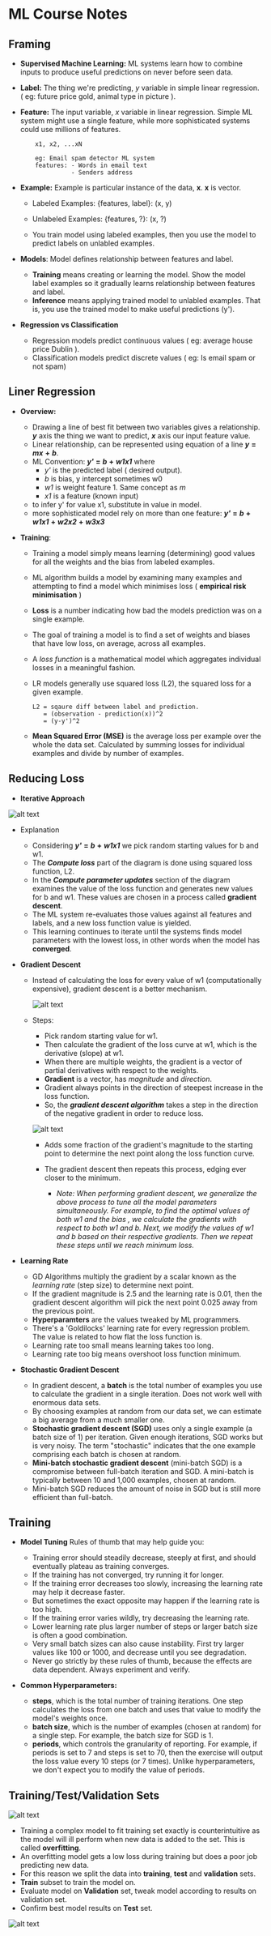 # ML Course Notes

## Framing

- **Supervised Machine Learning:** ML systems learn how to combine inputs to produce useful predictions on never before seen data.

- **Label:**  The thing we're predicting, *y* variable in simple linear regression. ( eg: future price gold, animal type in picture ).

- **Feature:** The input variable, *x* variable in linear regression. Simple ML system might use a single feature, while more sophisticated systems could use millions of features.

          x1, x2, ...xN

          eg: Email spam detector ML system
          features: - Words in email text
                    - Senders address

- **Example:** Example is particular instance of  the data, **x**. **x** is vector.
  - Labeled Examples: {features, label}: (x, y)
  - Unlabeled Examples: {features, ?}: (x, ?)

  - You train model using labeled examples, then you use the model to predict labels on unlabled examples.

- **Models**: Model defines relationship between features and label.
  - **Training** means creating or learning the model. Show the model label examples so it gradually learns relationship between features and label.
  - **Inference** means applying trained model to unlabled examples. That is, you use the trained model to make useful predictions (y').


- **Regression vs Classification**
  - Regression models predict continuous values
  ( eg: average house price Dublin ).
  - Classification models predict discrete values
  ( eg: Is email spam or not spam)

## Liner Regression

- **Overview:**
  - Drawing a line of best fit between two variables gives a relationship. ***y*** axis  the thing we want to predict, ***x*** axis our input feature value.
  - Linear relationship, can be represented using equation of a line ***y*** **=** ***mx*** **+** ***b***.
  - ML Convention: ***y'*** **=** ***b*** **+** ***w1x1*** where
    - *y'* is the predicted label ( desired output).
    - *b* is bias, y intercept sometimes w0
    - *w1* is weight feature 1. Same concept as *m*
    - *x1* is a feature (known input)
  - to infer y' for value x1, substitute in value in model.
  - more sophisticated model rely on more than one feature: ***y'*** **=** ***b*** **+** ***w1x1*** **+** ***w2x2*** **+** ***w3x3***

- **Training**:

  - Training a model simply means learning        (determining) good values for all the weights and the bias from labeled examples.
  - ML algorithm builds a model by examining many examples and attempting to find a model which minimises loss ( **empirical risk minimisation** )
  - **Loss** is a number indicating how bad the models prediction was on a single example.
  - The goal of training a model is to find a set of weights and biases that have low loss, on average, across all examples.
  - A *loss function* is a mathematical model which aggregates individual losses in a meaningful fashion.
  - LR models generally use squared loss (L2), the squared loss for a given example.

        L2 = sqaure diff between label and prediction.
           = (observation - prediction(x))^2
           = (y-y')^2
  - **Mean Squared Error (MSE)** is the average loss per example over the whole the data set. Calculated by summing losses for individual examples and divide by number of examples.


## Reducing Loss
- **Iterative Approach**


![alt text](https://developers.google.com/machine-learning/crash-course/images/GradientDescentDiagram.svg)

  - Explanation
      - Considering ***y'*** **=** ***b*** **+** ***w1x1*** we pick random starting values for b and w1.
      - The ***Compute loss*** part of the diagram is done using squared loss function, L2.
      - In the ***Compute parameter updates*** section of the diagram examines the value of the loss function and generates new values for b and w1. These values are chosen in a process called **gradient descent**.
      - The ML system re-evaluates those values against all features and labels, and a new loss function value is yielded.
      - This learning continues to iterate until the systems finds model parameters with the lowest loss, in other words when the model has **converged**.

- **Gradient Descent**
  - Instead of calculating the loss for every value of w1 (computationally expensive), gradient descent is a better mechanism.

    ![alt text](https://developers.google.com/machine-learning/crash-course/images/GradientDescentStartingPoint.svg)
  - Steps:
    - Pick random starting value for w1.
    - Then calculate the gradient of the loss curve at w1, which is the derivative (slope) at w1.
    - When there are multiple weights, the gradient is a vector of partial derivatives with respect to the weights.
    - **Gradient** is a vector, has *magnitude* and *direction*.
    - Gradient always points in the direction of steepest increase in the loss function.
    - So, the ***gradient descent algorithm*** takes a step in the direction of the negative gradient in order to reduce loss.

    ![alt text](https://developers.google.com/machine-learning/crash-course/images/GradientDescentNegativeGradient.svg)

    - Adds some fraction of the gradient's magnitude to the starting point to determine the next point along the loss function curve.
    - The gradient descent then repeats this process, edging ever closer to the minimum.

       - *Note: When performing gradient descent, we generalize the above process to tune all the model parameters simultaneously. For example, to find the optimal values of both w1 and the bias , we calculate the gradients with respect to both w1 and b. Next, we modify the values of w1 and b based on their respective gradients. Then we repeat these steps until we reach minimum loss.*

- **Learning Rate**
  - GD Algorithms multiply the gradient by a scalar known as the *learning rate* (step size) to determine next point.
  - If the gradient magnitude is 2.5 and the learning rate is 0.01, then the gradient descent algorithm will pick the next point 0.025 away from the previous point.
  - **Hyperparamters** are the values tweaked by ML programmers.
  - There's a 'Goldilocks' learning rate for every regression problem. The  value is related to how flat the loss function is.
  - Learning rate too small means learning takes too long.
  - Learning rate too big means overshoot loss function minimum.


- **Stochastic Gradient Descent**

  - In gradient descent, a **batch** is the total number of examples you use to calculate the gradient in a single iteration. Does not work well with enormous data sets.
  - By choosing examples at random from our data set, we can estimate a big average from a much smaller one.
  - **Stochastic gradient descent (SGD)** uses only a single example (a batch size of 1) per iteration. Given enough iterations, SGD works but is very noisy. The term "stochastic" indicates that the one example comprising each batch is chosen at random.
  - **Mini-batch stochastic gradient descent** (mini-batch SGD) is a compromise between full-batch iteration and SGD. A mini-batch is typically between 10 and 1,000 examples, chosen at random.
  - Mini-batch SGD reduces the amount of noise in SGD but is still more efficient than full-batch.

## Training

- **Model Tuning**
Rules of thumb that may help guide you:
  - Training error should steadily decrease, steeply at first, and should eventually plateau as training converges.
  - If the training has not converged, try running it for longer.
  - If the training error decreases too slowly, increasing the learning rate may help it decrease faster.
  - But sometimes the exact opposite may happen if the learning rate is too high.
  - If the training error varies wildly, try decreasing the learning rate.
  - Lower learning rate plus larger number of steps or larger batch size is often a good combination.
  - Very small batch sizes can also cause instability. First try larger values like 100 or 1000, and decrease until you see degradation.
  - Never go strictly by these rules of thumb, because the effects are data dependent. Always experiment and verify.

- **Common Hyperparameters:**
  - **steps**, which is the total number of training iterations. One step calculates the loss from one batch and uses that value to modify the model's weights once.
  - **batch size**, which is the number of examples (chosen at random) for a single step. For example, the batch size for SGD is 1.
  - **periods**, which controls the granularity of reporting. For example, if periods is set to 7 and steps is set to 70, then the exercise will output the loss value every 10 steps (or 7 times). Unlike hyperparameters, we don't expect you to modify the value of periods.

## Training/Test/Validation Sets

![alt text](https://developers.google.com/machine-learning/crash-course/images/PartitionThreeSets.svg)

- Training a complex model to fit training set exactly is counterintuitive as the model will ill perform when new data is added to the set. This is called **overfitting**.
- An overfitting model gets a low loss during training but does a poor job predicting new data.
- For this reason we split the data into **training**, **test** and **validation** sets.
- **Train** subset to train the model on.
- Evaluate model on **Validation** set, tweak model according to results on validation set.
- Confirm best model results on **Test** set.

![alt text](https://developers.google.com/machine-learning/crash-course/images/WorkflowWithValidationSet.svg)
